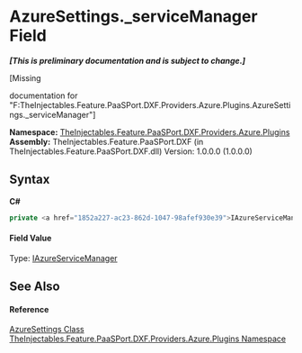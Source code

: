 # AzureSettings._serviceManager Field
 _**\[This is preliminary documentation and is subject to change.\]**_

\[Missing <summary> documentation for "F:TheInjectables.Feature.PaaSPort.DXF.Providers.Azure.Plugins.AzureSettings._serviceManager"\]

**Namespace:**&nbsp;<a href="7b39a861-bd82-d252-6fed-615bd3ef6134">TheInjectables.Feature.PaaSPort.DXF.Providers.Azure.Plugins</a><br />**Assembly:**&nbsp;TheInjectables.Feature.PaaSPort.DXF (in TheInjectables.Feature.PaaSPort.DXF.dll) Version: 1.0.0.0 (1.0.0.0)

## Syntax

**C#**<br />
``` C#
private <a href="1852a227-ac23-862d-1047-98afef930e39">IAzureServiceManager</a> _serviceManager
```


#### Field Value
Type: <a href="1852a227-ac23-862d-1047-98afef930e39">IAzureServiceManager</a>

## See Also


#### Reference
<a href="893fc694-5b06-0386-51cc-f256663f152f">AzureSettings Class</a><br /><a href="7b39a861-bd82-d252-6fed-615bd3ef6134">TheInjectables.Feature.PaaSPort.DXF.Providers.Azure.Plugins Namespace</a><br />